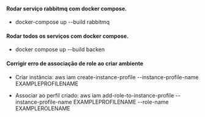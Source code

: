 #### Rodar serviço rabbitmq com docker compose.
* docker-compose up --build rabbitmq

#### Rodar todos os serviços com docker compose.
* docker compose up --build backen

#### Corrigir erro de associação de role ao criar ambiente

* Criar instância:
aws iam create-instance-profile --instance-profile-name EXAMPLEPROFILENAME

* Associar ao perfil criado:
aws iam add-role-to-instance-profile --instance-profile-name EXAMPLEPROFILENAME --role-name EXAMPLEROLENAME
